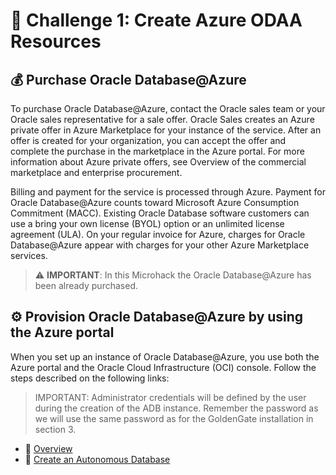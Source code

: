 # 🚀 Challenge 1: Create Azure ODAA Resources

## 💰 Purchase Oracle Database@Azure

To purchase Oracle Database@Azure, contact the Oracle sales team or your Oracle sales representative for a sale offer. Oracle Sales creates an Azure private offer in Azure Marketplace for your instance of the service. After an offer is created for your organization, you can accept the offer and complete the purchase in the marketplace in the Azure portal. For more information about Azure private offers, see Overview of the commercial marketplace and enterprise procurement.

Billing and payment for the service is processed through Azure. Payment for Oracle Database@Azure counts toward Microsoft Azure Consumption Commitment (MACC). Existing Oracle Database software customers can use a bring your own license (BYOL) option or an unlimited license agreement (ULA). On your regular invoice for Azure, charges for Oracle Database@Azure appear with charges for your other Azure Marketplace services.

> ⚠️ **IMPORTANT**: In this Microhack the Oracle Database@Azure has been already purchased.

## ⚙️ Provision Oracle Database@Azure by using the Azure portal

When you set up an instance of Oracle Database@Azure, you use both the Azure portal and the Oracle Cloud Infrastructure (OCI) console.
Follow the steps described on the following links: 

> IMPORTANT: Administrator credentials will be defined by the user during the creation of the ADB instance. Remember the password as we will use the same password as for the GoldenGate installation in section 3.


- 📖 [Overview](https://docs.oracle.com/en-us/iaas/Content/database-at-azure/overview.htm)
- 🔧 [Create an Autonomous Database](https://docs.oracle.com/en-us/iaas/Content/database-at-azure/azucr-create-autonomous-database.html)
